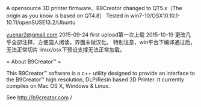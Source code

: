  A opensource 3D printer firmware、B9Creator changed to QT5.x（The origin as you know is based on QT4.8）
Tested in win7-10/OSX10.10.1-10.11/openSUSE13.2/Ubuntu

yuenar2@gmail.com 
2015-09-24 first upload第一次上载
2015-10-19 更改几乎全部注释，方便国人阅读，界面未做汉化。 特别注意，win平台下编译通过后，无法正常切片
linux/osx下预设支撑无法正常加载。

= About B9Creator™ =

This B9Creator™ software is a c++ utility designed to provide an interface to the B9Creator™ high resolution, DLP/Resin based 3D Printer. It currently compiles on Mac OS X, Windows & Linux.

See http://b9creator.com /

